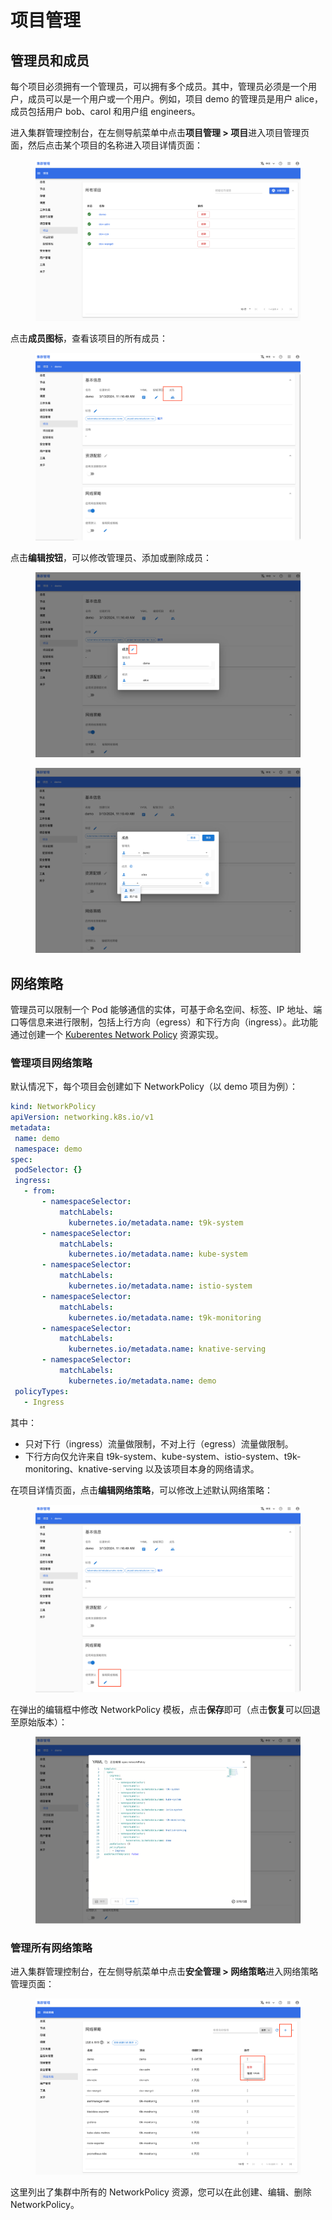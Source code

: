 # 项目管理

## 管理员和成员

每个项目必须拥有一个管理员，可以拥有多个成员。其中，管理员必须是一个用户，成员可以是一个用户或一个用户。例如，项目 demo 的管理员是用户 alice，成员包括用户 bob、carol 和用户组 engineers。

进入集群管理控制台，在左侧导航菜单中点击**项目管理 > 项目**进入项目管理页面，然后点击某个项目的名称进入项目详情页面：

<figure class="screenshot">
  <img alt="project-list" src="../assets/user-and-security-management/project-management/project-list.png" />
</figure>

点击**成员图标**，查看该项目的所有成员：

<figure class="screenshot">
  <img alt="project-detail-member" src="../assets/user-and-security-management/project-management/project-detail-member.png" />
</figure>

点击**编辑按钮**，可以修改管理员、添加或删除成员：

<figure class="screenshot">
  <img alt="project-member" src="../assets/user-and-security-management/project-management/project-member.png" />
</figure>

<figure class="screenshot">
  <img alt="edit-project-member" src="../assets/user-and-security-management/project-management/edit-project-member.png" />
</figure>

## 网络策略

管理员可以限制一个 Pod 能够通信的实体，可基于命名空间、标签、IP 地址、端口等信息来进行限制，包括上行方向（egress）和下行方向（ingress）。此功能通过创建一个 <a target="_blank" rel="noopener noreferrer" href="https://kubernetes.io/docs/concepts/services-networking/network-policies/">Kuberentes Network Policy</a> 资源实现。

### 管理项目网络策略

默认情况下，每个项目会创建如下 NetworkPolicy（以 demo 项目为例）：

```yaml
kind: NetworkPolicy
apiVersion: networking.k8s.io/v1
metadata:
 name: demo
 namespace: demo
spec:
 podSelector: {}
 ingress:
   - from:
       - namespaceSelector:
           matchLabels:
             kubernetes.io/metadata.name: t9k-system
       - namespaceSelector:
           matchLabels:
             kubernetes.io/metadata.name: kube-system
       - namespaceSelector:
           matchLabels:
             kubernetes.io/metadata.name: istio-system
       - namespaceSelector:
           matchLabels:
             kubernetes.io/metadata.name: t9k-monitoring
       - namespaceSelector:
           matchLabels:
             kubernetes.io/metadata.name: knative-serving
       - namespaceSelector:
           matchLabels:
             kubernetes.io/metadata.name: demo
 policyTypes:
   - Ingress
```

其中：

* 只对下行（ingress）流量做限制，不对上行（egress）流量做限制。
* 下行方向仅允许来自 t9k-system、kube-system、istio-system、t9k-monitoring、knative-serving 以及该项目本身的网络请求。

在项目详情页面，点击**编辑网络策略**，可以修改上述默认网络策略：

<figure class="screenshot">
  <img alt="project-detail-network" src="../assets/user-and-security-management/project-management/project-detail-network.png" />
</figure>

在弹出的编辑框中修改 NetworkPolicy 模板，点击**保存**即可（点击**恢复**可以回退至原始版本）：

<figure class="screenshot">
  <img alt="edit-project-network" src="../assets/user-and-security-management/project-management/edit-project-network.png" />
</figure>

### 管理所有网络策略

进入集群管理控制台，在左侧导航菜单中点击**安全管理 > 网络策略**进入网络策略管理页面：

<figure class="screenshot">
  <img alt="network-policy" src="../assets/user-and-security-management/project-management/network-policy.png" />
</figure>

这里列出了集群中所有的 NetworkPolicy 资源，您可以在此创建、编辑、删除 NetworkPolicy。
